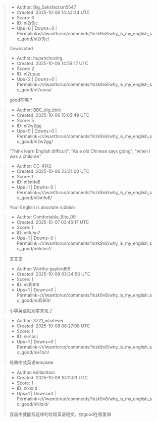 > - Author: Big_Satisfaction5547
> - Created: 2025-10-06 14:42:34 UTC
> - Score: 6
> - ID: ni2r9jc
> - Ups=6 | Downs=0 | Permalink=/r/iwanttorun/comments/1nzk9v8/why_is_my_english_so_good/ni2r9jc/
>
> Downvoted

> - Author: hupanchuxing
> - Created: 2025-10-06 14:59:17 UTC
> - Score: 2
> - ID: ni2upuu
> - Ups=2 | Downs=0 | Permalink=/r/iwanttorun/comments/1nzk9v8/why_is_my_english_so_good/ni2upuu/
>
> good在哪？

> - Author: BBC_dig_bick
> - Created: 2025-10-06 15:05:49 UTC
> - Score: 5
> - ID: ni2w2gg
> - Ups=5 | Downs=0 | Permalink=/r/iwanttorun/comments/1nzk9v8/why_is_my_english_so_good/ni2w2gg/
>
> "Think learn English difficult", "As a old Chinese says going", "when I was a children"

> - Author: CC-4142
> - Created: 2025-10-06 23:21:00 UTC
> - Score: 1
> - ID: ni5mfo8
> - Ups=1 | Downs=0 | Permalink=/r/iwanttorun/comments/1nzk9v8/why_is_my_english_so_good/ni5mfo8/
>
> Your English is absolute rubbish

> - Author: Comfortable_Bite_09
> - Created: 2025-10-07 03:45:17 UTC
> - Score: 1
> - ID: ni6uhn7
> - Ups=1 | Downs=0 | Permalink=/r/iwanttorun/comments/1nzk9v8/why_is_my_english_so_good/ni6uhn7/
>
> 支支支

> - Author: Worthy-gaylord69
> - Created: 2025-10-08 03:34:56 UTC
> - Score: 1
> - ID: nid590t
> - Ups=1 | Downs=0 | Permalink=/r/iwanttorun/comments/1nzk9v8/why_is_my_english_so_good/nid590t/
>
> 小学英语就别拿来现了

> - Author: 3721_whatever
> - Created: 2025-10-08 08:27:08 UTC
> - Score: 1
> - ID: nie1bci
> - Ups=1 | Downs=0 | Permalink=/r/iwanttorun/comments/1nzk9v8/why_is_my_english_so_good/nie1bci/
>
> 经典中式英语template

> - Author: editiontom
> - Created: 2025-10-09 10:11:03 UTC
> - Score: 1
> - ID: niklqid
> - Ups=1 | Downs=0 | Permalink=/r/iwanttorun/comments/1nzk9v8/why_is_my_english_so_good/niklqid/
>
> 我高中就能写这样的垃圾英语短文。你good在哪里😅
